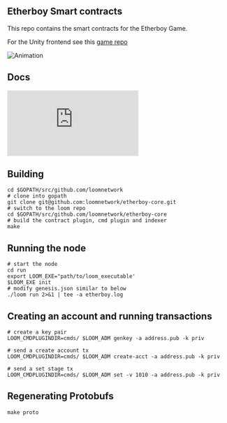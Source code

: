 ## Etherboy Smart contracts

This repo contains the smart contracts for the Etherboy Game.

For the Unity frontend see this [game repo](https://github.com/loomnetwork/Etherboy)

![Animation](https://loomx.io/developers/img/etherboy-clip.gif)


## Docs

![Docs Site](https://loomx.io/developers/docs/en/etherboy-game.html)

## Building

```shell
cd $GOPATH/src/github.com/loomnetwork
# clone into gopath
git clone git@github.com:loomnetwork/etherboy-core.git
# switch to the loom repo
cd $GOPATH/src/github.com/loomnetwork/etherboy-core
# build the contract plugin, cmd plugin and indexer
make
```

## Running the node

```
# start the node
cd run
export LOOM_EXE="path/to/loom_executable'
$LOOM_EXE init
# modify genesis.json similar to below
./loom run 2>&1 | tee -a etherboy.log
```

## Creating an account and running transactions
```
# create a key pair
LOOM_CMDPLUGINDIR=cmds/ $LOOM_ADM genkey -a address.pub -k priv

# send a create account tx
LOOM_CMDPLUGINDIR=cmds/ $LOOM_ADM create-acct -a address.pub -k priv 

# send a set stage tx
LOOM_CMDPLUGINDIR=cmds/ $LOOM_ADM set -v 1010 -a address.pub -k priv
```

## Regenerating Protobufs

```shell
make proto
```
